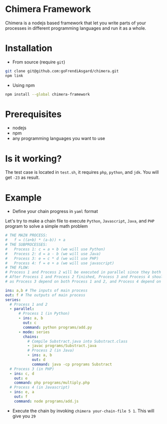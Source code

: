 # Chimera Framework

Chimera is a nodejs based framework that let you write parts of your processes in different programming languages and run it as a whole.

# Installation

* From source (require `git`)

```sh
git clone git@github.com:goFrendiAsgard/chimera.git
npm link
```
* Using npm

```sh
npm install --global chimera-framework
```

# Prerequisites

* nodejs
* npm
* any programming languages you want to use

# Is it working?

The test case is located in `test.sh`, it requires `php`, `python`, and `jdk`.
You will get `-23` as result.

# Example

* Define your chain progress in `yaml` format

Let's try to make a chain file to execute `Python`, `Javascript`, `Java`, and `PHP` program to solve a simple math problem


```yaml
# THE MAIN PROCESS:
#   f = ((a+b) * (a-b)) + a
# THE SUBPROCESSES:
#   Process 1: c = a + b (we will use Python)
#   Process 2: d = a - b (we will use Java)
#   Process 3: e = c * d (we will use PHP)
#   Process 4: f = e + a (we will use javascript)
# THE FLOW:
# Process 1 and Process 2 will be executed in parallel since they both aren't depend to each another
# After Process 1 and Process 2 finished, Process 3 and Process 4 should be executed in serial 
# as Process 3 depend on both Process 1 and 2, and Process 4 depend on Process 3

ins: a,b # The inputs of main process
out: f # The outputs of main process
series:
  # Process 1 and 2
  - parallel:
      # Process 1 (in Python)
      - ins: a, b
        out: c
        command: python programs/add.py
      - mode: series
        chains:
          # Compile Substract.java into Substract.class
          - javac programs/Substract.java
          # Process 2 (in Java)
          - ins: a, b
            out: d
            command: java -cp programs Substract
  # Process 3 (in PHP)
  - ins: c, d
    out: e
    command: php programs/multiply.php
  # Process 4 (in Javascript)
  - ins: e, a
    out: f
    command: node programs/add.js
```

* Execute the chain by invoking `chimera your-chain-file 5 1`. This will give you `29`
